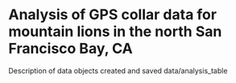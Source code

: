 # Analysis of GPS collar data for mountain lions in the north San Francisco Bay, CA



Description of data objects created and saved 
data/analysis_table

